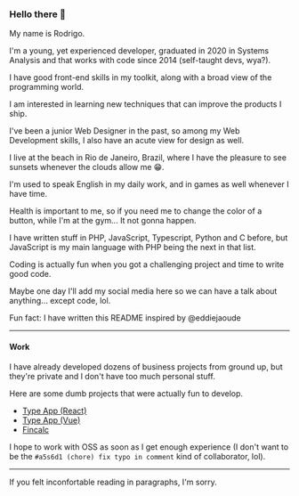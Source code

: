 ### Hello there 👋

My name is Rodrigo.

I'm a young, yet experienced developer, graduated in 2020 in Systems Analysis and that works with code since 2014 (self-taught devs, wya?).

I have good front-end skills in my toolkit, along with a broad view of the programming world.

I am interested in learning new techniques that can improve the products I ship.

I've been a junior Web Designer in the past, so among my Web Development skills, I also have an acute view for design as well.

I live at the beach in Rio de Janeiro, Brazil, where I have the pleasure to see sunsets whenever the clouds allow me 😁.

I'm used to speak English in my daily work, and in games as well whenever I have time.

Health is important to me, so if you need me to change the color of a button, while I'm at the gym... It not gonna happen.

I have written stuff in PHP, JavaScript, Typescript, Python and C before, but JavaScript is my main language with PHP being the next in that list.

Coding is actually fun when you got a challenging project and time to write good code.

Maybe one day I'll add my social media here so we can have a talk about anything... except code, lol.

Fun fact: I have written this README inspired by @eddiejaoude

---

#### Work

I have already developed dozens of business projects from ground up, but they're private and I don't have too much personal stuff.

Here are some dumb projects that were actually fun to develop.

- [Type App (React)](type-app-react/)
- [Type App (Vue)](type-app-vue/)
- [Fincalc](fincalc/)

I hope to work with OSS as soon as I get enough experience (I don't want to be the `#a5s6d1 (chore) fix typo in comment` kind of collaborator, lol).

---

If you felt inconfortable reading in paragraphs, I'm sorry.
